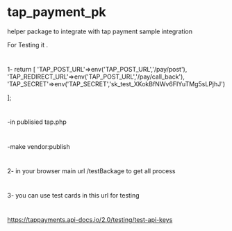 # tap_payment_pk
helper package to integrate with tap payment sample integration

For Testing it .
#
1- return [
    'TAP_POST_URL'=>env('TAP_POST_URL','/pay/post'),
    'TAP_REDIRECT_URL'=>env('TAP_POST_URL','/pay/call_back'),
    'TAP_SECRET'=>env('TAP_SECRET','sk_test_XKokBfNWv6FIYuTMg5sLPjhJ')

];
#
-in publisied tap.php 
#
-make vendor:publish 
#
2- in your browser main url /testBackage to get all process 
#
3- you can use test cards in this url for testing 
#
https://tappayments.api-docs.io/2.0/testing/test-api-keys
